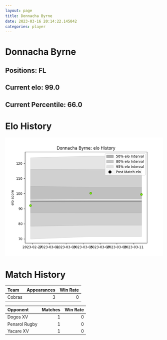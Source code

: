 ```yaml
---  
layout: page  
title: Donnacha Byrne  
date: 2023-03-16 20:14:22.145042  
categories: player  
---
```

# Donnacha Byrne

## Positions: FL

## Current elo: 99.0

## Current Percentile: 66.0

# Elo History


![elo history](history_DonnachaByrne.png)
# Match History


| Team   |   Appearances |   Win Rate |
|:-------|--------------:|-----------:|
| Cobras |             3 |          0 |

| Opponent      |   Matches |   Win Rate |
|:--------------|----------:|-----------:|
| Dogos XV      |         1 |          0 |
| Penarol Rugby |         1 |          0 |
| Yacare XV     |         1 |          0 |